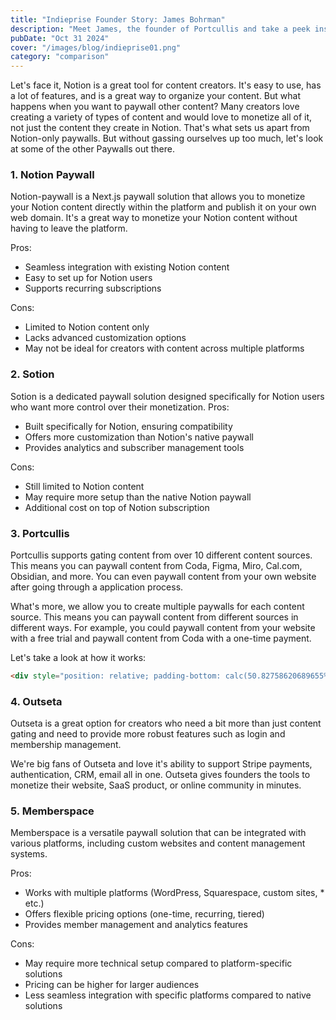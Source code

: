 ```yaml
---
title: "Indieprise Founder Story: James Bohrman"
description: "Meet James, the founder of Portcullis and take a peek inside his brain and what inspired him to ignore the traditional path of indie developer."
pubDate: "Oct 31 2024"
cover: "/images/blog/indieprise01.png"
category: "comparison"
---
```


Let's face it, Notion is a great tool for content creators. It's easy to use, has a lot of features, and is a great way to organize your content. But what happens when you want to paywall other content? Many creators love creating a variety of types of content and would love to monetize all of it, not just the content they create in Notion. That's what sets us apart from Notion-only paywalls. But without gassing ourselves up too much, let's look at some of the other Paywalls out there.

### 1. Notion Paywall

Notion-paywall is a Next.js paywall solution that allows you to monetize your Notion content directly within the platform and publish it on your own web domain. It's a great way to monetize your Notion content without having to leave the platform.

Pros:

* Seamless integration with existing Notion content
* Easy to set up for Notion users
* Supports recurring subscriptions

Cons:

* Limited to Notion content only
* Lacks advanced customization options
* May not be ideal for creators with content across multiple platforms

### 2. Sotion

Sotion is a dedicated paywall solution designed specifically for Notion users who want more control over their monetization.
Pros:

* Built specifically for Notion, ensuring compatibility
* Offers more customization than Notion's native paywall
* Provides analytics and subscriber management tools

Cons:

* Still limited to Notion content
* May require more setup than the native Notion paywall
* Additional cost on top of Notion subscription

### 3. Portcullis

Portcullis supports gating content from over 10 different content sources. This means you can paywall content from Coda, Figma, Miro, Cal.com, Obsidian, and more. You can even paywall content from your own website after going through a application process. 

What's more, we allow you to create multiple paywalls for each content source. This means you can paywall content from different sources in different ways. For example, you could paywall content from your website with a free trial and paywall content from Coda with a one-time payment.

Let's take a look at how it works:

```html
<div style="position: relative; padding-bottom: calc(50.82758620689655% + 41px); height: 0; width: 100%;"><iframe src="https://demo.arcade.software/pnN0vdggcWu7GHf9dfmz?embed&show_copy_link=true" title="Portcullis 101" frameborder="0" loading="lazy" webkitallowfullscreen mozallowfullscreen allowfullscreen allow="clipboard-write" style="position: absolute; top: 0; left: 0; width: 100%; height: 100%;color-scheme: light;"></iframe></div>
```

### 4. Outseta

Outseta is a great option for creators who need a bit more than just content gating and need to provide more robust features such as login and membership management.

We're big fans of Outseta and love it's ability to support Stripe payments, authentication, CRM, email all in one. Outseta gives founders the tools to monetize their website, SaaS product, or online community in minutes.

### 5. Memberspace


Memberspace is a versatile paywall solution that can be integrated with various platforms, including custom websites and content management systems.

Pros:

* Works with multiple platforms (WordPress, Squarespace, custom sites, * etc.)
* Offers flexible pricing options (one-time, recurring, tiered)
* Provides member management and analytics features

Cons:

* May require more technical setup compared to platform-specific solutions
* Pricing can be higher for larger audiences
* Less seamless integration with specific platforms compared to native solutions